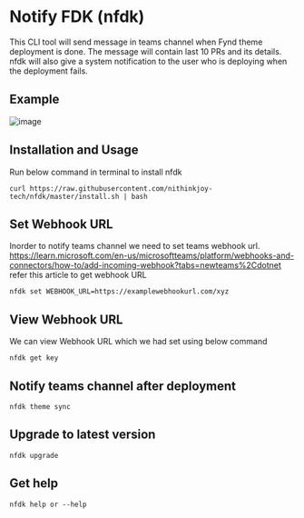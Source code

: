 
# Notify FDK (nfdk)

This CLI tool will send message in teams channel when Fynd theme deployment is done. The message will contain last 10 PRs and its details. nfdk will also give a system notification to the user who is deploying when the deployment fails.

## Example
![image](https://github.com/nithinkjoy-tech/nfdk/assets/62066971/cf565e1b-ebe1-4b96-8406-9403634b27e1)

## Installation and Usage

Run below command in terminal to install nfdk
```
curl https://raw.githubusercontent.com/nithinkjoy-tech/nfdk/master/install.sh | bash
```

## Set Webhook URL

Inorder to notify teams channel we need to set teams webhook url.
https://learn.microsoft.com/en-us/microsoftteams/platform/webhooks-and-connectors/how-to/add-incoming-webhook?tabs=newteams%2Cdotnet refer this article to get webhook URL
```
nfdk set WEBHOOK_URL=https://examplewebhookurl.com/xyz
```

## View Webhook URL
We can view Webhook URL which we had set using below command
```
nfdk get key
```

## Notify teams channel after deployment
```
nfdk theme sync
```

## Upgrade to latest version
```
nfdk upgrade
```

## Get help
```
nfdk help or --help
```
